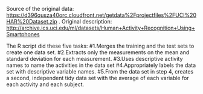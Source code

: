 Source of the original data: https://d396qusza40orc.cloudfront.net/getdata%2Fprojectfiles%2FUCI%20HAR%20Dataset.zip .
Original description: http://archive.ics.uci.edu/ml/datasets/Human+Activity+Recognition+Using+Smartphones

The R script did these five tasks:
#1.Merges the training and the test sets to create one data set.
#2.Extracts only the measurements on the mean and standard deviation for each measurement. 
#3.Uses descriptive activity names to name the activities in the data set
#4.Appropriately labels the data set with descriptive variable names. 
#5.From the data set in step 4, creates a second, independent tidy data set with the average of each variable for each activity and each subject.

